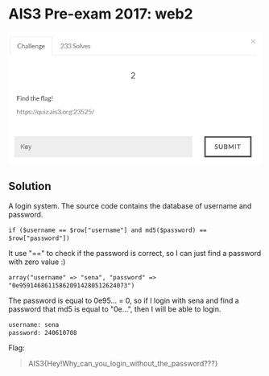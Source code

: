 # AIS3 Pre-exam 2017: web2

![web2](web2.png)

## Solution
A login system.
The source code contains the database of username and password.

```
if ($username == $row["username"] and md5($password) == $row["password"])
```

It use "==" to check if the password is correct, so I can just find a password with zero value :)

```
array("username" => "sena", "password" => "0e959146861158620914280512624073")
```

The password is equal to 0e95... = 0, so if I login with sena and find a password that md5 is equal to "0e...", then I will be able to login.

```
username: sena
password: 240610708
```

Flag:
>AIS3{Hey!Why_can_you_login_without_the_password???}
